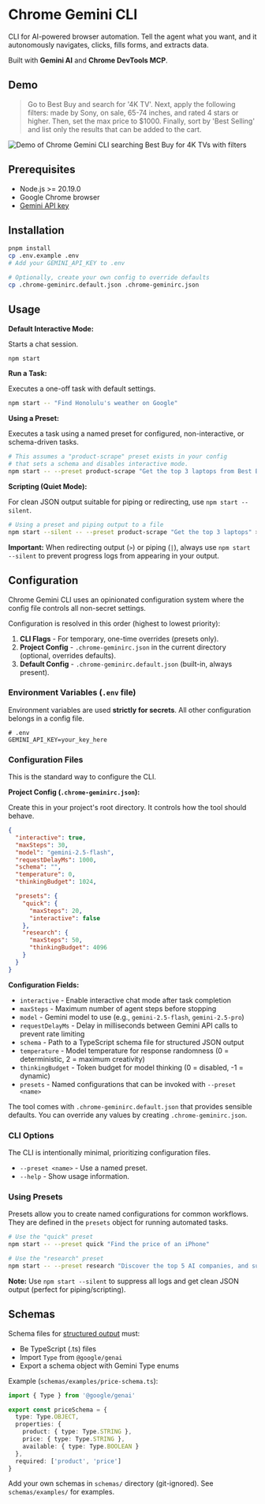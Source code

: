 # Chrome Gemini CLI

CLI for AI-powered browser automation. Tell the agent what you want, and it autonomously navigates, clicks, fills forms, and extracts data.

Built with **Gemini AI** and **Chrome DevTools MCP**.

## Demo

> Go to Best Buy and search for '4K TV'. Next, apply the following filters: made by Sony, on sale, 65-74 inches, and rated 4 stars or higher. Then, set the max price to $1000. Finally, sort by 'Best Selling' and list only the results that can be added to the cart.

<img src="assets/demo.gif" alt="Demo of Chrome Gemini CLI searching Best Buy for 4K TVs with filters" />

## Prerequisites

- Node.js >= 20.19.0
- Google Chrome browser
- [Gemini API key](https://aistudio.google.com/apikey)

## Installation

```bash
pnpm install
cp .env.example .env
# Add your GEMINI_API_KEY to .env

# Optionally, create your own config to override defaults
cp .chrome-geminirc.default.json .chrome-geminirc.json
```

## Usage

**Default Interactive Mode:**

Starts a chat session.

```bash
npm start
```

**Run a Task:**

Executes a one-off task with default settings.

```bash
npm start -- "Find Honolulu's weather on Google"
```

**Using a Preset:**

Executes a task using a named preset for configured, non-interactive, or schema-driven tasks.

```bash
# This assumes a "product-scrape" preset exists in your config
# that sets a schema and disables interactive mode.
npm start -- --preset product-scrape "Get the top 3 laptops from Best Buy"
```

**Scripting (Quiet Mode):**

For clean JSON output suitable for piping or redirecting, use `npm start --silent`.

```bash
# Using a preset and piping output to a file
npm start --silent -- --preset product-scrape "Get the top 3 laptops" > output/laptops.json
```

**Important:** When redirecting output (`>`) or piping (`|`), always use `npm start --silent` to prevent progress logs from appearing in your output.

## Configuration

Chrome Gemini CLI uses an opinionated configuration system where the config file controls all non-secret settings.

Configuration is resolved in this order (highest to lowest priority):

1. **CLI Flags** - For temporary, one-time overrides (presets only).
2. **Project Config** - `.chrome-geminirc.json` in the current directory (optional, overrides defaults).
3. **Default Config** - `.chrome-geminirc.default.json` (built-in, always present).

### Environment Variables (`.env` file)

Environment variables are used **strictly for secrets**. All other configuration belongs in a config file.

```env
# .env
GEMINI_API_KEY=your_key_here
```

### Configuration Files

This is the standard way to configure the CLI.

**Project Config (`.chrome-geminirc.json`):**

Create this in your project's root directory. It controls how the tool should behave.

```json
{
  "interactive": true,
  "maxSteps": 30,
  "model": "gemini-2.5-flash",
  "requestDelayMs": 1000,
  "schema": "",
  "temperature": 0,
  "thinkingBudget": 1024,

  "presets": {
    "quick": {
      "maxSteps": 20,
      "interactive": false
    },
    "research": {
      "maxSteps": 50,
      "thinkingBudget": 4096
    }
  }
}
```

**Configuration Fields:**

- `interactive` - Enable interactive chat mode after task completion
- `maxSteps` - Maximum number of agent steps before stopping
- `model` - Gemini model to use (e.g., `gemini-2.5-flash`, `gemini-2.5-pro`)
- `requestDelayMs` - Delay in milliseconds between Gemini API calls to prevent rate limiting
- `schema` - Path to a TypeScript schema file for structured JSON output
- `temperature` - Model temperature for response randomness (0 = deterministic, 2 = maximum creativity)
- `thinkingBudget` - Token budget for model thinking (0 = disabled, -1 = dynamic)
- `presets` - Named configurations that can be invoked with `--preset <name>`

The tool comes with `.chrome-geminirc.default.json` that provides sensible defaults. You can override any values by creating `.chrome-geminirc.json`.

### CLI Options

The CLI is intentionally minimal, prioritizing configuration files.

- `--preset <name>` - Use a named preset.
- `--help` - Show usage information.

### Using Presets

Presets allow you to create named configurations for common workflows. They are defined in the `presets` object for running automated tasks.

```bash
# Use the "quick" preset
npm start -- --preset quick "Find the price of an iPhone"

# Use the "research" preset
npm start -- --preset research "Discover the top 5 AI companies, and summarize the Wikipedia page of each company."
```

**Note:** Use `npm start --silent` to suppress all logs and get clean JSON output (perfect for piping/scripting).

## Schemas

Schema files for [structured output](https://ai.google.dev/gemini-api/docs/structured-output) must:

- Be TypeScript (.ts) files
- Import `Type` from `@google/genai`
- Export a schema object with Gemini Type enums

Example (`schemas/examples/price-schema.ts`):

```typescript
import { Type } from '@google/genai'

export const priceSchema = {
  type: Type.OBJECT,
  properties: {
    product: { type: Type.STRING },
    price: { type: Type.STRING },
    available: { type: Type.BOOLEAN }
  },
  required: ['product', 'price']
}
```

Add your own schemas in `schemas/` directory (git-ignored). See `schemas/examples/` for examples.
